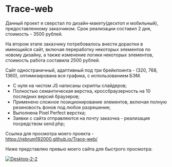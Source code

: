 # Trace-web

Данный проект я сверстал по дизайн-макету(десктоп и мобильный), предоставленному заказчиком. Срок реализации составил 2 дня, стоимость - 3500 рублей.

На втором этапе заказчику потребовалось внести дораотки в имеющийся сайт, включая переработку некоторых элементов по новому дизайну, а также изменение логики некоторых элементов, стоимость работа составила 2500 рублей.

Сайт одностраничный, адаптивный под три брейкпоинта - (320, 768, 1360), оптимизирована вся графика, с использованием БЭМ.

- С нуля на чистом JS написаны скрипты слайдеров;
- Полностью семантическая верстка, кроссбраузерность на 10 последних версий браузеров;
- Применено сложное позиционирование элементов, включая полную резиновость фонов под любое разрешение;
- Выполнена Pixel Perfect верстка;
- Заявки с сайта отправляются на почту заказчка - реализация посредством send.php;

Ссылка для просмотра моего проекта - https://rebrum192000.github.io/Trace-web/

Ниже представляю превью моего сайта для быстрого просмотра:

<a href="https://ibb.co/ws1fdxG"><img src="https://i.ibb.co/JQP9cM6/Desktop-2-2.jpg" alt="Desktop-2-2" border="0"></a>
